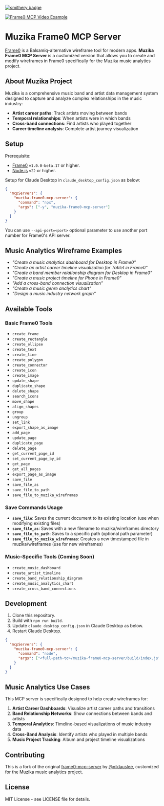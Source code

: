 [![smithery badge](https://smithery.ai/badge/@niklauslee/frame0-mcp-server)](https://smithery.ai/server/@niklauslee/frame0-mcp-server)

[![Frame0 MCP Video Example](https://github.com/niklauslee/frame0-mcp-server/raw/main/thumbnail.png)](https://frame0.app/videos/frame0-mcp-example.mp4)

# Muzika Frame0 MCP Server

[Frame0](https://frame0.app/) is a Balsamiq-alternative wireframe tool for modern apps. **Muzika Frame0 MCP Server** is a customized version that allows you to create and modify wireframes in Frame0 specifically for the Muzika music analytics project.

## About Muzika Project

Muzika is a comprehensive music band and artist data management system designed to capture and analyze complex relationships in the music industry:

- **Artist career paths**: Track artists moving between bands
- **Temporal relationships**: When artists were in which bands
- **Cross-band connections**: Find artists who played together
- **Career timeline analysis**: Complete artist journey visualization

## Setup

Prerequisite:

- [Frame0](https://frame0.app/) `v1.0.0-beta.17` or higher.
- [Node.js](https://nodejs.org/) `v22` or higher.

Setup for Claude Desktop in `claude_desktop_config.json` as below:

```json
{
  "mcpServers": {
    "muzika-frame0-mcp-server": {
      "command": "npx",
      "args": ["-y", "muzika-frame0-mcp-server"]
    }
  }
}
```

You can use `--api-port=<port>` optional parameter to use another port number for Frame0's API server.

## Music Analytics Wireframe Examples

- _"Create a music analytics dashboard for Desktop in Frame0"_
- _"Create an artist career timeline visualization for Tablet in Frame0"_
- _"Create a band member relationship diagram for Desktop in Frame0"_
- _"Create a music project timeline for Phone in Frame0"_
- _"Add a cross-band connection visualization"_
- _"Create a music genre analytics chart"_
- _"Design a music industry network graph"_

## Available Tools

### Basic Frame0 Tools

- `create_frame`
- `create_rectangle`
- `create_ellipse`
- `create_text`
- `create_line`
- `create_polygon`
- `create_connector`
- `create_icon`
- `create_image`
- `update_shape`
- `duplicate_shape`
- `delete_shape`
- `search_icons`
- `move_shape`
- `align_shapes`
- `group`
- `ungroup`
- `set_link`
- `export_shape_as_image`
- `add_page`
- `update_page`
- `duplicate_page`
- `delete_page`
- `get_current_page_id`
- `set_current_page_by_id`
- `get_page`
- `get_all_pages`
- `export_page_as_image`
- `save_file`
- `save_file_as`
- `save_file_to_path`
- `save_file_to_muzika_wireframes`

### Save Commands Usage

- **`save_file`**: Saves the current document to its existing location (use when modifying existing files)
- **`save_file_as`**: Saves with a new filename to muzika/wireframes directory
- **`save_file_to_path`**: Saves to a specific path (optional path parameter)
- **`save_file_to_muzika_wireframes`**: Creates a new timestamped file in muzika/wireframes (use for new wireframes)

### Music-Specific Tools (Coming Soon)

- `create_music_dashboard`
- `create_artist_timeline`
- `create_band_relationship_diagram`
- `create_music_analytics_chart`
- `create_cross_band_connections`

## Development

1. Clone this repository.
2. Build with `npm run build`.
3. Update `claude_desktop_config.json` in Claude Desktop as below.
4. Restart Claude Desktop.

```json
{
  "mcpServers": {
    "muzika-frame0-mcp-server": {
      "command": "node",
      "args": ["<full-path-to>/muzika-frame0-mcp-server/build/index.js"]
    }
  }
}
```

## Music Analytics Use Cases

This MCP server is specifically designed to help create wireframes for:

1. **Artist Career Dashboards**: Visualize artist career paths and transitions
2. **Band Relationship Networks**: Show connections between bands and artists
3. **Temporal Analytics**: Timeline-based visualizations of music industry data
4. **Cross-Band Analysis**: Identify artists who played in multiple bands
5. **Music Project Tracking**: Album and project timeline visualizations

## Contributing

This is a fork of the original [frame0-mcp-server](https://github.com/niklauslee/frame0-mcp-server) by [@niklauslee](https://github.com/niklauslee), customized for the Muzika music analytics project.

## License

MIT License - see LICENSE file for details.